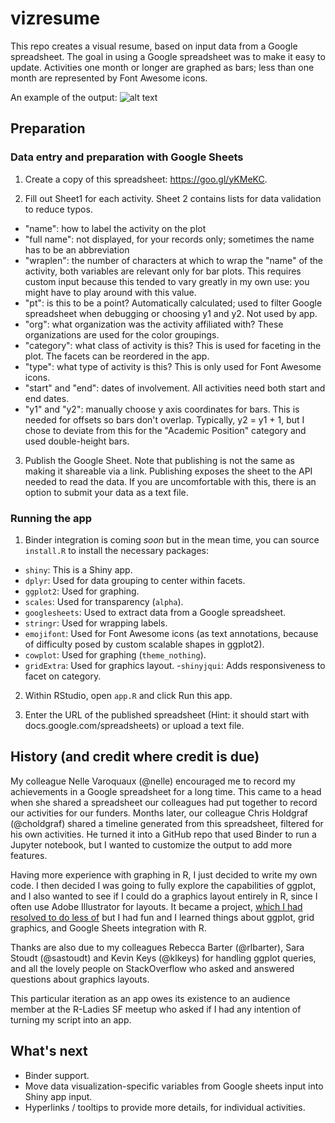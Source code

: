 # vizresume

This repo creates a visual resume, based on input data from a 
Google spreadsheet. The goal in using a Google spreadsheet was to make it easy 
to update. Activities one month or longer are graphed as bars; less than one 
month are represented by Font Awesome icons.

An example of the output:
![alt text](https://diyadas.github.io/files/resume-diya-das.png)

## Preparation
### Data entry and preparation with Google Sheets
1. Create a copy of this spreadsheet: https://goo.gl/yKMeKC.

2. Fill out Sheet1 for each activity. Sheet 2 contains lists for data validation to reduce typos.
 - "name": how to label the activity on the plot
 - "full name": not displayed, for your records only; sometimes the name has to be an abbreviation
  - "wraplen": the number of characters at which to wrap the "name" of the activity, both variables are relevant only for bar plots. This requires custom input because this tended to vary greatly in my own use: you might have to play around with this value.
 - "pt": is this to be a point? Automatically calculated; used to filter Google spreadsheet when debugging or choosing y1 and y2. Not used by app.
 - "org": what organization was the activity affiliated with? These organizations are used for the color groupings.
 - "category": what class of activity is this? This is used for faceting in the plot. The facets can be reordered in the app.
 - "type": what type of activity is this? This is only used for Font Awesome icons.
 - "start" and "end": dates of involvement. All activities need both start and end dates.
 - "y1" and "y2": manually choose y axis coordinates for bars. This is needed for offsets so bars don't overlap. Typically, y2 = y1 + 1, but I chose to deviate from this for the "Academic Position" category and used double-height bars.
 
3. Publish the Google Sheet. Note that publishing is not the same as making it shareable via a link. Publishing exposes the sheet to the API needed to read the data. If you are uncomfortable with this, there is an option to submit your data as a text file.

### Running the app
1. Binder integration is coming *soon* but in the mean time, you can source `install.R` to install the necessary packages:
- `shiny`: This is a Shiny app.
- `dplyr`: Used for data grouping to center within facets.
- `ggplot2`: Used for graphing.
- `scales`: Used for transparency (`alpha`).
- `googlesheets`: Used to extract data from a Google spreadsheet.
- `stringr`: Used for wrapping labels.
- `emojifont`: Used for Font Awesome icons (as text annotations, because of difficulty posed by custom scalable shapes in ggplot2).
- `cowplot`: Used for graphing (`theme_nothing`).
- `gridExtra`: Used for graphics layout.
-`shinyjqui`: Adds responsiveness to facet on category.

2. Within RStudio, open `app.R` and click Run this app.

3. Enter the URL of the published spreadsheet (Hint: it should start with docs.google.com/spreadsheets) or upload a text file.

## History (and credit where credit is due)
My colleague Nelle Varoquaux (@nelle) encouraged me to record my
achievements in a Google spreadsheet for a long time. This came to a head
when she shared a spreadsheet our colleagues had put together to record our 
activities for our funders. Months later, our colleague Chris Holdgraf 
(@choldgraf) shared a timeline generated from this spreadsheet, 
filtered for his own activities. He turned it into a GitHub repo that used 
Binder to run a Jupyter notebook, but I wanted to customize the output to add
more features. 

Having more experience with graphing in R, I just decided to write my own code. 
I then decided I was going to fully explore the capabilities of ggplot, and I also
wanted to see if I could do a graphics layout entirely in R, since I often use Adobe
Illustrator for layouts. It became a project, [which I had resolved to do less of](https://github.com/diyadas/say-no-to-projects)
but I had fun and I learned things about ggplot, grid graphics, and Google Sheets
integration with R.

Thanks are also due to my colleagues Rebecca Barter (@rlbarter), Sara Stoudt 
(@sastoudt) and Kevin Keys (@klkeys) for handling ggplot queries, and all the 
lovely people on StackOverflow who asked and answered questions about graphics 
layouts.

This particular iteration as an app owes its existence to an audience member at the
R-Ladies SF meetup who asked if I had any intention of turning my script into an app.

## What's next
- Binder support.
- Move data visualization-specific variables from Google sheets input into Shiny app input.
- Hyperlinks / tooltips to provide more details, for individual activities.
